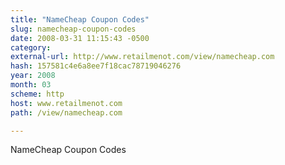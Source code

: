 ```yaml
---
title: "NameCheap Coupon Codes"
slug: namecheap-coupon-codes
date: 2008-03-31 11:15:43 -0500
category: 
external-url: http://www.retailmenot.com/view/namecheap.com
hash: 157581c4e6a8ee7f18cac78719046276
year: 2008
month: 03
scheme: http
host: www.retailmenot.com
path: /view/namecheap.com

---
```


NameCheap Coupon Codes
